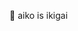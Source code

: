 🐶 aiko is ikigai

<!--
### Hi there 👋

- 🐶 aiko is ikigai
- 👩🏻‍💻 I’m interested in education and technology
  - 🏕 In education, especially secondary education
  - 🍪 In technology, especially React, Next.js, DDD, OOP and so on...

**ogakuzuko/ogakuzuko** is a ✨ _special_ ✨ repository because its `README.md` (this file) appears on your GitHub profile.

Here are some ideas to get you started:

### Hi there 👋

- 🔭 I’m currently working on ...
- 🌱 I’m currently learning ...
- 👯 I’m looking to collaborate on ...
- 🤔 I’m looking for help with ...
- 💬 Ask me about ...
- 📫 How to reach me: ...
- 😄 Pronouns: ...
- ⚡ Fun fact: ...
-->
